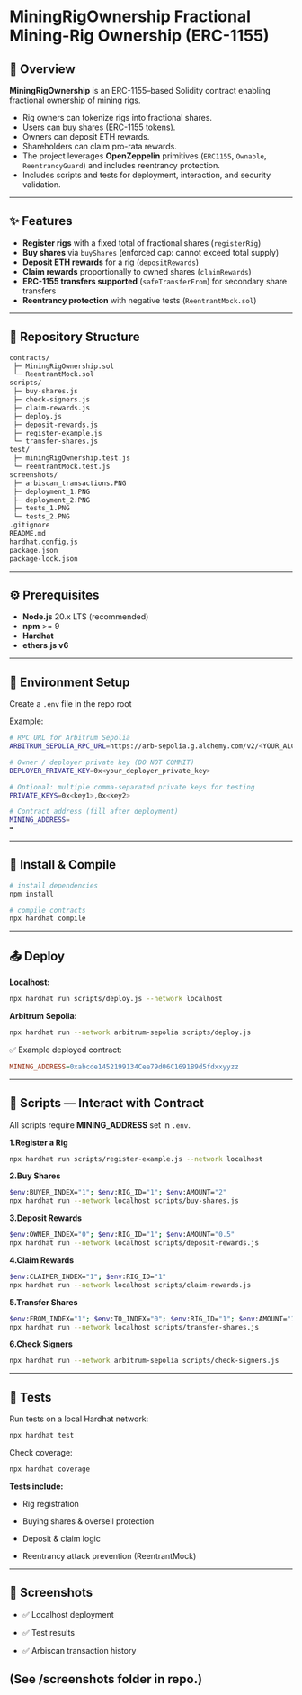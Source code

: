# MiningRigOwnership Fractional Mining-Rig Ownership (ERC-1155)

## 📌 Overview

**MiningRigOwnership** is an ERC-1155–based Solidity contract enabling fractional ownership of mining rigs.

- Rig owners can tokenize rigs into fractional shares.  
- Users can buy shares (ERC-1155 tokens).  
- Owners can deposit ETH rewards.  
- Shareholders can claim pro-rata rewards.  
- The project leverages **OpenZeppelin** primitives (`ERC1155`, `Ownable`, `ReentrancyGuard`) and includes reentrancy protection.  
- Includes scripts and tests for deployment, interaction, and security validation.

---

## ✨ Features

- **Register rigs** with a fixed total of fractional shares (`registerRig`)  
- **Buy shares** via `buyShares` (enforced cap: cannot exceed total supply)  
- **Deposit ETH rewards** for a rig (`depositRewards`)  
- **Claim rewards** proportionally to owned shares (`claimRewards`)  
- **ERC-1155 transfers supported** (`safeTransferFrom`) for secondary share transfers  
- **Reentrancy protection** with negative tests (`ReentrantMock.sol`)  

---

## 📂 Repository Structure

```bash
contracts/
 ├─ MiningRigOwnership.sol
 └─ ReentrantMock.sol
scripts/
 ├─ buy-shares.js
 ├─ check-signers.js
 ├─ claim-rewards.js
 ├─ deploy.js
 ├─ deposit-rewards.js
 ├─ register-example.js
 └─ transfer-shares.js
test/
 ├─ miningRigOwnership.test.js
 └─ reentrantMock.test.js
screenshots/
 ├─ arbiscan_transactions.PNG
 ├─ deployment_1.PNG
 ├─ deployment_2.PNG
 ├─ tests_1.PNG
 └─ tests_2.PNG
.gitignore
README.md
hardhat.config.js
package.json
package-lock.json
```
---

## ⚙️ Prerequisites

- **Node.js** 20.x LTS (recommended)  
- **npm** >= 9  
- **Hardhat**  
- **ethers.js v6**

---

## 🔑 Environment Setup

Create a `.env` file in the repo root

Example:

```bash
# RPC URL for Arbitrum Sepolia
ARBITRUM_SEPOLIA_RPC_URL=https://arb-sepolia.g.alchemy.com/v2/<YOUR_ALCHEMY_KEY>

# Owner / deployer private key (DO NOT COMMIT)
DEPLOYER_PRIVATE_KEY=0x<your_deployer_private_key>

# Optional: multiple comma-separated private keys for testing
PRIVATE_KEYS=0x<key1>,0x<key2>

# Contract address (fill after deployment)
MINING_ADDRESS=
➡️ 
```
---

## 🚀 Install & Compile

```bash
# install dependencies
npm install

# compile contracts
npx hardhat compile
```
---

## 📤 Deploy
**Localhost:**

```bash
npx hardhat run scripts/deploy.js --network localhost
```
**Arbitrum Sepolia:**
```bash
npx hardhat run --network arbitrum-sepolia scripts/deploy.js
```

✅ Example deployed contract:
```ini
MINING_ADDRESS=0xabcde1452199134Cee79d06C1691B9d5fdxxyyzz
```
---

## 📜 Scripts — Interact with Contract
All scripts require **MINING_ADDRESS** set in `.env`.

**1.Register a Rig**
```bash
npx hardhat run scripts/register-example.js --network localhost
```

**2.Buy Shares**
```bash
$env:BUYER_INDEX="1"; $env:RIG_ID="1"; $env:AMOUNT="2"
npx hardhat run --network localhost scripts/buy-shares.js
```

**3.Deposit Rewards**
```bash
$env:OWNER_INDEX="0"; $env:RIG_ID="1"; $env:AMOUNT="0.5"
npx hardhat run --network localhost scripts/deposit-rewards.js
```

**4.Claim Rewards**
```bash
$env:CLAIMER_INDEX="1"; $env:RIG_ID="1"
npx hardhat run --network localhost scripts/claim-rewards.js
```

**5.Transfer Shares**
```bash
$env:FROM_INDEX="1"; $env:TO_INDEX="0"; $env:RIG_ID="1"; $env:AMOUNT="1"
npx hardhat run --network localhost scripts/transfer-shares.js
```

**6.Check Signers**
```bash
npx hardhat run --network arbitrum-sepolia scripts/check-signers.js
```
---

## 🧪 Tests
Run tests on a local Hardhat network:
```bash
npx hardhat test
```

Check coverage:
```bash
npx hardhat coverage
```

**Tests include:**
- Rig registration

- Buying shares & oversell protection

- Deposit & claim logic

- Reentrancy attack prevention (ReentrantMock)
---

## 📸 Screenshots
- ✅ Localhost deployment

- ✅ Test results

- ✅ Arbiscan transaction history

(See /screenshots folder in repo.)
---